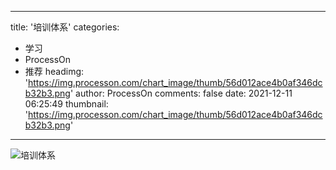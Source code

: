 
---
title: '培训体系'
categories: 
 - 学习
 - ProcessOn
 - 推荐
headimg: 'https://img.processon.com/chart_image/thumb/56d012ace4b0af346dcb32b3.png'
author: ProcessOn
comments: false
date: 2021-12-11 06:25:49
thumbnail: 'https://img.processon.com/chart_image/thumb/56d012ace4b0af346dcb32b3.png'
---

<div>   
<img class="thumb" alt="培训体系" src="https://img.processon.com/chart_image/thumb/56d012ace4b0af346dcb32b3.png" referrerpolicy="no-referrer">
<p></p>  
</div>
            